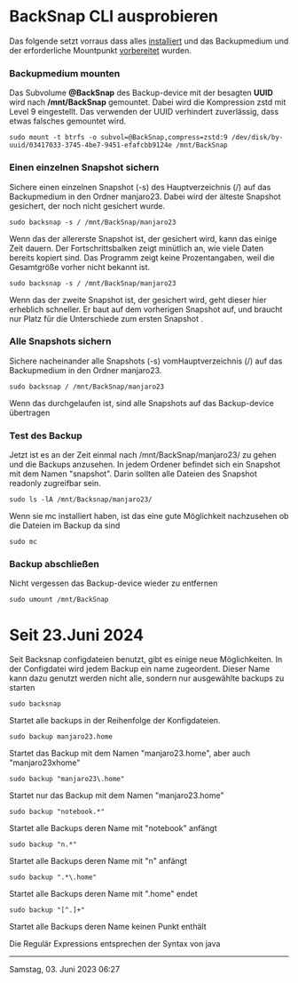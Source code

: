 # BackSnap CLI ausprobieren
Das folgende setzt vorraus dass alles [installiert](install_de.md) und das Backupmedium und der erforderliche Mountpunkt [vorbereitet](device_de.md) wurden.
### Backupmedium mounten
Das Subvolume **@BackSnap** des Backup-device mit der besagten **UUID** wird nach **/mnt/BackSnap** gemountet. Dabei wird die Kompression zstd mit Level 9 eingestellt. Das verwenden der UUID verhindert zuverlässig, dass etwas falsches gemountet wird.
```
sudo mount -t btrfs -o subvol=@BackSnap,compress=zstd:9 /dev/disk/by-uuid/03417033-3745-4be7-9451-efafcbb9124e /mnt/BackSnap
```

### Einen einzelnen Snapshot sichern
Sichere einen einzelnen Snapshot (-s) des Hauptverzeichnis (/) auf das Backupmedium in den Ordner manjaro23. Dabei wird der älteste Snapshot gesichert, der noch nicht gesichert wurde. 
```
sudo backsnap -s / /mnt/BackSnap/manjaro23 
```
Wenn das der allererste Snapshot ist, der gesichert wird, kann das einige Zeit dauern. Der Fortschrittsbalken zeigt minütlich an, wie viele Daten bereits kopiert sind. Das Programm zeigt keine Prozentangaben, weil die Gesamtgröße vorher nicht bekannt ist.
```
sudo backsnap -s / /mnt/BackSnap/manjaro23 
```
Wenn das der zweite Snapshot ist, der gesichert wird, geht dieser hier erheblich schneller. Er baut auf dem vorherigen Snapshot auf, und braucht nur Platz für die Unterschiede zum ersten Snapshot .

### Alle Snapshots sichern
Sichere nacheinander alle Snapshots (-s) vomHauptverzeichnis (/) auf das Backupmedium in den Ordner manjaro23.
```
sudo backsnap / /mnt/BackSnap/manjaro23
```
Wenn das durchgelaufen ist, sind alle Snapshots auf das Backup-device übertragen

### Test des Backup

Jetzt ist es an der Zeit einmal nach /mnt/BackSnap/manjaro23/ zu gehen und die Backups anzusehen. In jedem Ordener befindet sich ein Snapshot mit dem Namen "snapshot". Darin sollten alle Dateien des Snapshot readonly zugreifbar sein.
```
sudo ls -lA /mnt/Backsnap/manjaro23/
```
Wenn sie mc installiert haben, ist das eine gute Möglichkeit nachzusehen ob die Dateien im Backup da sind
```
sudo mc
```
### Backup abschließen
Nicht vergessen das Backup-device wieder zu entfernen
```
sudo umount /mnt/BackSnap
```

# Seit 23.Juni 2024
Seit Backsnap configdateien benutzt, gibt es einige neue Möglichkeiten. In der Configdatei wird jedem Backup ein name 
zugeordent. Dieser Name kann dazu genutzt werden nicht alle, sondern nur ausgewählte backups zu starten
```
sudo backsnap 
```
Startet alle backups in der Reihenfolge der Konfigdateien.
```
sudo backup manjaro23.home 
```
Startet das Backup mit dem Namen "manjaro23.home", aber auch "manjaro23xhome"
```
sudo backup "manjaro23\.home"
```
Startet nur das Backup mit dem Namen "manjaro23.home"
```
sudo backup "notebook.*" 
```
Startet alle Backups deren Name mit "notebook" anfängt
```
sudo backup "n.*" 
```
Startet alle Backups deren Name mit "n" anfängt
```
sudo backup ".*\.home" 
```
Startet alle Backups deren Name mit ".home" endet
```
sudo backup "[^.]+" 
```
Startet alle Backups deren Name keinen Punkt enthält

Die Regulär Expressions entsprechen der Syntax von java

----
Samstag, 03. Juni 2023 06:27 



